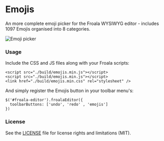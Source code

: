 # Emojis
An more complete emoji picker for the Froala WYSIWYG editor - includes 1097 Emojis organised into 8 categories.

![Emoji picker](https://i.imgur.com/114lzWn.png)

### Usage

Include the CSS and JS files along with your Froala scripts:
```
<script src="./build/emojis.min.js"></script>
<script src="./build/emojis.min.js"></script>
<link href="./build/emojis.min.css" rel="stylesheet" />
```
And simply register the Emojis button in your toolbar menu's:

```
$('#froala-editor').froalaEditor({
  toolbarButtons: ['undo', 'redo' , 'emojis']
})
``` 


### License
See the [LICENSE](LICENSE.md) file for license rights and limitations (MIT).
